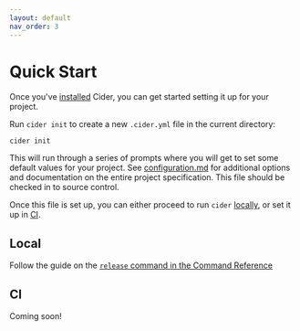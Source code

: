 ```yaml
---
layout: default
nav_order: 3
---
```


# Quick Start

Once you've [installed](../install) Cider, you can get started setting it up for your project.

Run `cider init` to create a new `.cider.yml` file in the current directory:

```shell
cider init
```

This will run through a series of prompts where you will get to set some default values for your project. See [configuration.md](./configuration.md) for additional options and documentation on the entire project specification. This file should be checked in to source control.

Once this file is set up, you can either proceed to run `cider` [locally](#local), or set it up in [CI](#ci).

## Local

Follow the guide on the [`release` command in the Command Reference](../commands#release)

## CI

Coming soon!
